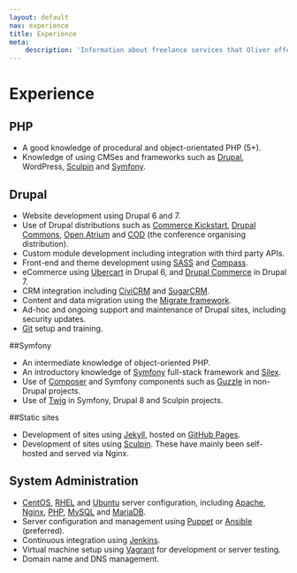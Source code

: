 ```yaml
---
layout: default
nav: experience
title: Experience
meta:
    description: 'Information about freelance services that Oliver offers.'
---
```

# Experience

## PHP

* A good knowledge of procedural and object-orientated PHP (5+).
* Knowledge of using CMSes and frameworks such as [Drupal](#drupal), WordPress, [Sculpin](#static-sites) and [Symfony](#symfony).

## Drupal

* Website development using Drupal 6 and 7.
* Use of Drupal distributions such as [Commerce Kickstart](https://www.drupal.org/project/commerce_kickstart),
[Drupal Commons](https://www.drupal.org/project/commons), [Open Atrium](https://www.drupal.org/project/openatrium) and
[COD](http://usecod.io) (the conference organising distribution).
* Custom module development including integration with third party APIs.
* Front-end and theme development using [SASS](http://sass-lang.com) and [Compass](http://compass-style.org).
* eCommerce using [Ubercart](http://ubercart.org) in Drupal 6, and [Drupal Commerce](http://drupalcommerce.org) in Drupal 7.
* CRM integration including [CiviCRM](http://civicrm.org) and [SugarCRM](www.sugarcrm.com).
* Content and data migration using the [Migrate framework](http://www.drupal.org/migrate).
* Ad-hoc and ongoing support and maintenance of Drupal sites, including security updates.
* [Git](http://git-scm.com) setup and training.

##Symfony

* An intermediate knowledge of object-oriented PHP.
* An introductory knowledge of [Symfony](https://symfony.com/) full-stack framework and [Silex](http://silex.sensiolabs.org/).
* Use of [Composer](https://getcomposer.org/doc/00-intro.md#introduction) and Symfony components such as [Guzzle](https://packagist.org/packages/guzzlehttp/guzzle) in non-Drupal projects.
* Use of [Twig](http://twig.sensiolabs.org/) in Symfony, Drupal 8 and Sculpin projects.

##Static sites

* Development of sites using [Jekyll](http://jekyllrb.com/), hosted on [GitHub Pages](https://pages.github.com/).
* Development of sites using [Sculpin](https://sculpin.io). These have mainly been self-hosted and served via Nginx.

## System Administration

* [CentOS](http://www.centos.org), [RHEL](http://www.redhat.com/en/technologies/linux-platforms/enterprise-linux) and
[Ubuntu](http://www.ubuntu.com/server) server configuration, including [Apache](http://apache.org),
[Nginx](http://nginx.org), [PHP](http://php.net), [MySQL](http://mysql.com) and [MariaDB](https://mariadb.org).
* Server configuration and management using [Puppet](http://puppetlabs.com) or [Ansible](http://www.ansible.com) (preferred).
* Continuous integration using [Jenkins](http://jenkins-ci.org).
* Virtual machine setup using [Vagrant](http://vagrantup.com) for development or server testing.
* Domain name and DNS management.
